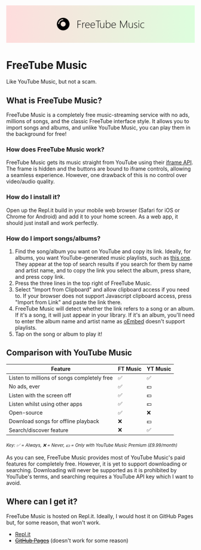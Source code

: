 ![FreeTube Music Banner](images/banner.png)

# FreeTube Music
Like YouTube Music, but not a scam.
## What is FreeTube Music?
FreeTube Music is a completely free music-streaming service with no ads, millions of songs, and the classic FreeTube interface style. It allows you to import songs and albums, and unlike YouTube Music, you can play them in the background for free!
### How does FreeTube Music work?
FreeTube Music gets its music straight from YouTube using their [iframe API](https://developers.google.com/youtube/iframe_api_reference). The frame is hidden and the buttons are bound to iframe controls, allowing a seamless experience. However, one drawback of this is no control over video/audio quality.
### How do I install it?
Open up the Repl.it build in your mobile web browser (Safari for iOS or Chrome for Android) and add it to your home screen. As a web app, it should just install and work perfectly.
### How do I import songs/albums?
1. Find the song/album you want on YouTube and copy its link. Ideally, for albums, you want YouTube-generated music playlists, such as [this one](https://www.youtube.com/playlist?list=OLAK5uy_n0pnz1aCczxQ28LG8PqxAXCpRbXGLu_tM). They appear at the top of search results if you search for them by name and artist name, and to copy the link you select the album, press share, and press copy link.
2. Press the three lines in the top right of FreeTube Music.
3. Select "Import from Clipboard" and allow clipboard access if you need to. If your browser does not support Javascript clipboard access, press "Import from Link" and paste the link there.
4. FreeTube Music will detect whether the link refers to a song or an album. If it's a song, it will just appear in your library. If it's an album, you'll need to enter the album name and artist name as [oEmbed](https://oembed.com/) doesn't support playlists.
5. Tap on the song or album to play it!

## Comparison with YouTube Music
| Feature | FT Music | YT Music |
| --- | --- | --- |
| Listen to millions of songs completely free | ✅ | ✅ |
| No ads, ever | ✅ | 💵 |
| Listen with the screen off | ✅ | 💵 |
| Listen whilst using other apps | ✅ | 💵 |
| Open-source | ✅ | ❌ |
| Download songs for offline playback | ❌ | 💵 |
| Search/discover feature | ❌ | ✅ |

<sub><i>Key: ✅ = Always, ❌ = Never, 💵 = Only with YouTube Music Premium (£9.99/month)</i><sub>

As you can see, FreeTube Music provides most of YouTube Music's paid features for completely free. However, it is yet to support downloading or searching. Downloading will never be supported as it is prohibited by YouTube's terms, and searching requires a YouTube API key which I want to avoid.

## Where can I get it?
FreeTube Music is hosted on Repl.it. Ideally, I would host it on GitHub Pages but, for some reason, that won't work.

- [Repl.it](https://FreeTube-Music.cooltomato.repl.co)
- ~~[GitHub Pages](http://w-henderson.github.io/FreeTube-Music)~~ (doesn't work for some reason)